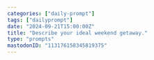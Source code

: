 ```yaml
---
categories: ["daily-prompt"]
tags: ["dailyprompt"]
date: "2024-09-21T15:00:00Z"
title: "Describe your ideal weekend getaway."
type: "prompts"
mastodonID: "113176158345819375"
---
```

